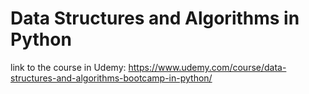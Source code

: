 # Data Structures and Algorithms in Python

link to the course in Udemy: https://www.udemy.com/course/data-structures-and-algorithms-bootcamp-in-python/